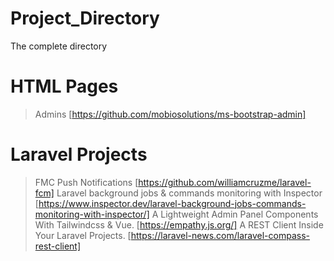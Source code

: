 # Project_Directory
The complete directory 

# HTML Pages

> Admins [https://github.com/mobiosolutions/ms-bootstrap-admin]

# Laravel Projects #
> FMC Push Notifications [https://github.com/williamcruzme/laravel-fcm]
> Laravel background jobs & commands monitoring with Inspector [https://www.inspector.dev/laravel-background-jobs-commands-monitoring-with-inspector/]
> A Lightweight Admin Panel Components With Tailwindcss & Vue. [https://empathy.js.org/]
> A REST Client Inside Your Laravel Projects. [https://laravel-news.com/laravel-compass-rest-client]
